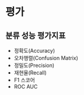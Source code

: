 # 평가

## 분류 성능 평가지표
- 정확도(Accuracy)
- 오차행렬(Confusion Matrix)
- 정밀도(Precision)
- 재현율(Recall)
- F1 스코어
- ROC AUC
